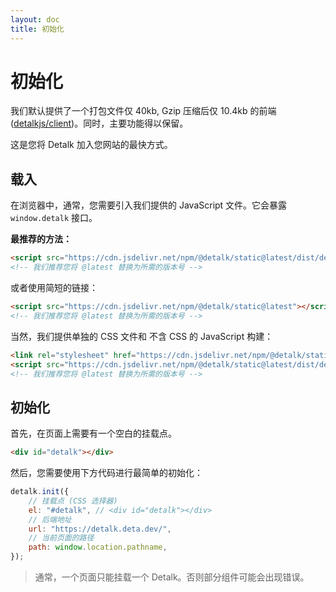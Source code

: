 ```yaml
---
layout: doc
title: 初始化
---
```


# 初始化

我们默认提供了一个打包文件仅 40kb, Gzip 压缩后仅 10.4kb 的前端 ([detalkjs/client](https://github.com/detalkjs/client))。同时，主要功能得以保留。

这是您将 Detalk 加入您网站的最快方式。

## 载入

在浏览器中，通常，您需要引入我们提供的 JavaScript 文件。它会暴露 `window.detalk` 接口。

**最推荐的方法：**

```html
<script src="https://cdn.jsdelivr.net/npm/@detalk/static@latest/dist/detalk.js"></script>
<!-- 我们推荐您将 @latest 替换为所需的版本号 -->
```

或者使用简短的链接：

```html
<script src="https://cdn.jsdelivr.net/npm/@detalk/static@latest"></script>
<!-- 我们推荐您将 @latest 替换为所需的版本号 -->
```

当然，我们提供单独的 CSS 文件和 不含 CSS 的 JavaScript 构建：


```html
<link rel="stylesheet" href="https://cdn.jsdelivr.net/npm/@detalk/static@latest/dist/detalk.css">
<script src="https://cdn.jsdelivr.net/npm/@detalk/static@latest/dist/detalk-nocss.js"></script>
<!-- 我们推荐您将 @latest 替换为所需的版本号 -->
```

## 初始化

首先，在页面上需要有一个空白的挂载点。

```html
<div id="detalk"></div>
```

然后，您需要使用下方代码进行最简单的初始化：

```js
detalk.init({
    // 挂载点 (CSS 选择器)
    el: "#detalk", // <div id="detalk"></div>
    // 后端地址
    url: "https://detalk.deta.dev/",
    // 当前页面的路径
    path: window.location.pathname,
});
```

> 通常，一个页面只能挂载一个 Detalk。否则部分组件可能会出现错误。

<Comment/>
